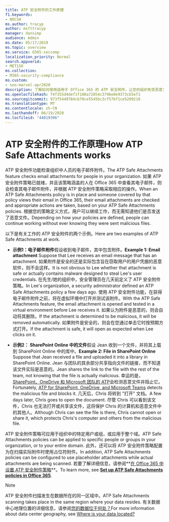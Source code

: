 ```yaml
---
title: ATP 安全附件的工作原理
f1.keywords:
- NOCSH
ms.author: tracyp
author: msfttracyp
manager: dansimp
audience: Admin
ms.date: 05/17/2019
ms.topic: overview
ms.service: O365-seccomp
localization_priority: Normal
search.appverid:
- MET150
ms.collection:
- M365-security-compliance
ms.custom:
- seo-marvel-apr2020
description: 了解如何使用适用于 Office 365 的 ATP 安全附件，让您的组织免受恶意文件的安全。
ms.openlocfilehash: f4f355d4def1f108a72854c3796e0e9373cb5ef1
ms.sourcegitcommit: 973f5449784cb70ce5545bc3cf57bf1ce5209218
ms.translationtype: MT
ms.contentlocale: zh-CN
ms.lasthandoff: 06/19/2020
ms.locfileid: "44819396"
---
```

# <a name="how-atp-safe-attachments-works"></a><span data-ttu-id="b8328-103">ATP 安全附件的工作原理</span><span class="sxs-lookup"><span data-stu-id="b8328-103">How ATP Safe Attachments works</span></span>

<span data-ttu-id="b8328-104">ATP 安全附件功能检查组织中人员的电子邮件附件。</span><span class="sxs-lookup"><span data-stu-id="b8328-104">The ATP Safe Attachments feature checks email attachments for people in your organization.</span></span> <span data-ttu-id="b8328-105">如果 ATP 安全附件策略已就绪，并且该策略涵盖的人在 Office 365 中查看其电子邮件，则会检查其电子邮件附件，并根据 ATP 安全附件策略采取相应的操作。</span><span class="sxs-lookup"><span data-stu-id="b8328-105">When an ATP Safe Attachments policy is in place and someone covered by that policy views their email in Office 365, their email attachments are checked and appropriate actions are taken, based on your ATP Safe Attachments policies.</span></span> <span data-ttu-id="b8328-106">根据您的策略定义方式，用户可以继续工作，而无需知道他们是否发送了恶意文件。</span><span class="sxs-lookup"><span data-stu-id="b8328-106">Depending on how your policies are defined, people can continue working without ever knowing they were sent malicious files.</span></span>
  
<span data-ttu-id="b8328-107">以下是有关工作的 ATP 安全附件的两个示例。</span><span class="sxs-lookup"><span data-stu-id="b8328-107">Here are two examples of ATP Safe Attachments at work.</span></span>
  
- <span data-ttu-id="b8328-108">**示例1：电子邮件附件**假设收到电子邮件，其中包含附件。</span><span class="sxs-lookup"><span data-stu-id="b8328-108">**Example 1: Email attachment** Suppose that Lee receives an email message that has an attachment.</span></span> <span data-ttu-id="b8328-109">如果附件是安全的还是实际包含旨在窃取用户的用户凭据的恶意软件，则不会这样。</span><span class="sxs-lookup"><span data-stu-id="b8328-109">It is not obvious to Lee whether that attachment is safe or actually contains malware designed to steal Lee's user credentials.</span></span> <span data-ttu-id="b8328-110">在先生/她的组织中，安全管理员在几天前定义了 ATP 安全附件策略。</span><span class="sxs-lookup"><span data-stu-id="b8328-110">In Lee's organization, a security administrator defined an ATP Safe Attachments policy a few days ago.</span></span> <span data-ttu-id="b8328-111">使用 ATP 安全附件功能，在获得电子邮件附件之前，将在虚拟环境中打开并测试该附件。</span><span class="sxs-lookup"><span data-stu-id="b8328-111">With the ATP Safe Attachments feature, the email attachment is opened and tested in a virtual environment before Lee receives it.</span></span> <span data-ttu-id="b8328-112">如果认为附件是恶意的，则会自动将其删除。</span><span class="sxs-lookup"><span data-stu-id="b8328-112">If the attachment is determined to be malicious, it will be removed automatically.</span></span> <span data-ttu-id="b8328-113">如果附件是安全的，则会在您通过单击它时按预期方式打开。</span><span class="sxs-lookup"><span data-stu-id="b8328-113">If the attachment is safe, it will open as expected when Lee clicks on it.</span></span>

- <span data-ttu-id="b8328-114">**示例2： SharePoint Online 中的文件**假设 Jean 收到一个文件，并将其上载到 SharePoint Online 中的库中。</span><span class="sxs-lookup"><span data-stu-id="b8328-114">**Example 2: File in SharePoint Online** Suppose that Jean received a file and uploaded it into a library in SharePoint Online.</span></span> <span data-ttu-id="b8328-115">Jean 与团队的其余部分共享指向文件的链接，而不知道该文件实际是恶意的。</span><span class="sxs-lookup"><span data-stu-id="b8328-115">Jean shares the link to the file with the rest of the team, not knowing that the file is actually malicious.</span></span> <span data-ttu-id="b8328-116">幸运的是， [SharePoint、OneDrive 和 Microsoft 团队的 ATP](atp-for-spo-odb-and-teams.md)会检测恶意文件并阻止它。</span><span class="sxs-lookup"><span data-stu-id="b8328-116">Fortunately, [ATP for SharePoint, OneDrive, and Microsoft Teams](atp-for-spo-odb-and-teams.md) detects the malicious file and blocks it.</span></span> <span data-ttu-id="b8328-117">几天后，Chris 将转到 "打开" 文档。</span><span class="sxs-lookup"><span data-stu-id="b8328-117">A few days later, Chris goes to open the document.</span></span> <span data-ttu-id="b8328-118">尽管 Chris 可以看到该文件，Chris 也无法打开或共享该文件，这将保护 Chris 的计算机和恶意文件中的其他人。</span><span class="sxs-lookup"><span data-stu-id="b8328-118">Although Chris can see the file is there, Chris cannot open or share it, which protects Chris's computer and others from the malicious file.</span></span>

<span data-ttu-id="b8328-119">ATP 安全附件策略可应用于组织中的特定用户或组，或应用于整个域。</span><span class="sxs-lookup"><span data-stu-id="b8328-119">ATP Safe Attachments policies can be applied to specific people or groups in your organization, or to your entire domain.</span></span> <span data-ttu-id="b8328-120">此外，还可以将 ATP 安全附件策略配置为在扫描实际附件时使用占位符附件。</span><span class="sxs-lookup"><span data-stu-id="b8328-120">In addition, ATP Safe Attachments policies can be configured to use placeholder attachments while actual attachments are being scanned.</span></span> <span data-ttu-id="b8328-121">若要了解详细信息，请参阅**[在 Office 365 中设置 ATP 安全附件策略](set-up-atp-safe-attachments-policies.md)**。</span><span class="sxs-lookup"><span data-stu-id="b8328-121">To learn more, see **[Set up ATP Safe Attachments policies in Office 365](set-up-atp-safe-attachments-policies.md)**.</span></span>

> [!NOTE]
> <span data-ttu-id="b8328-122">ATP 安全附件扫描发生在数据所在的同一区域中。</span><span class="sxs-lookup"><span data-stu-id="b8328-122">ATP Safe Attachments scanning takes place in the same region where your data resides.</span></span> <span data-ttu-id="b8328-123">有关数据中心地理位置的详细信息，请参阅[您的数据位于何处？](https://products.office.com/where-is-your-data-located?geo=All)</span><span class="sxs-lookup"><span data-stu-id="b8328-123">For more information about data center geography, see [Where is your data located?](https://products.office.com/where-is-your-data-located?geo=All)</span></span> 

